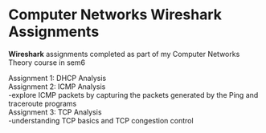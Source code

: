 # Computer Networks Wireshark Assignments

**Wireshark** assignments completed as part of my Computer Networks Theory course in sem6  

Assignment 1: DHCP Analysis     
Assignment 2: ICMP Analysis     
                  -explore ICMP packets by capturing the packets generated by the Ping and traceroute programs    
Assignment 3: TCP Analysis     
                  -understanding TCP basics and TCP congestion control    
